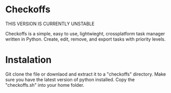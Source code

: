 <h1><strong>Checkoffs</strong></h1>
<p>THIS VERSION IS CURRENTLY UNSTABLE</p>
<p>Checkoffs is a simple, easy to use, lightwieght, crossplatform task manager written in Python. Create, edit, remove, and export tasks with priority levels.
<h1>Instalation</h1>
<p>Git clone the file or downlaod and extract it to a "checkoffs" directory. Make sure you have the latest version of python installed. Copy the "checkoffs.sh" into your home folder.</p>
